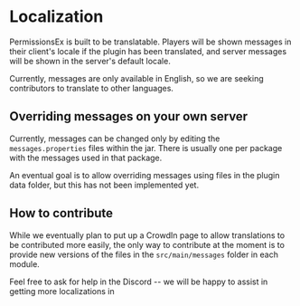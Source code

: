 # Localization

PermissionsEx is built to be translatable. Players will be shown messages in their client's locale if the plugin has been translated, and server messages will be shown in the server's default locale.

Currently, messages are only available in English, so we are seeking contributors to translate to other languages.

## Overriding messages on your own server

Currently, messages can be changed only by editing the `messages.properties` files within the jar. There is usually one per package with the messages used in that package.

An eventual goal is to allow overriding messages using files in the plugin data folder, but this has not been implemented yet.

## How to contribute

While we eventually plan to put up a CrowdIn page to allow translations to be contributed more easily, the only way to contribute at the moment is to provide new versions of the files in the `src/main/messages` folder in each module.

Feel free to ask for help in the Discord -- we will be happy to assist in getting more localizations in

